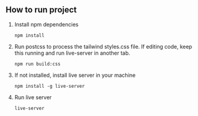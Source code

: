 ## How to run project

1. Install npm dependencies

    ```npm install```

2. Run postcss to process the tailwind styles.css file. If editing code, keep this running and run live-server in another tab.

    ```npm run build:css```

3. If not installed, install live server in your machine

    ```npm install -g live-server```

4. Run live server

    ```live-server```



